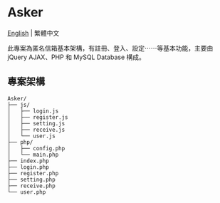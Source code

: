 # Asker
[English](https://github.com/hqn21/Asker/blob/main/README.md) | 繁體中文

此專案為匿名信箱基本架構，有註冊、登入、設定⋯⋯等基本功能，主要由 jQuery AJAX、PHP 和 MySQL Database 構成。
## 專案架構
```
Asker/
├── js/
│   ├── login.js
│   ├── register.js
│   ├── setting.js
│   ├── receive.js
│   └── user.js
├── php/
│   ├── config.php
│   └── main.php
├── index.php
├── login.php
├── register.php
├── setting.php
├── receive.php
└── user.php
```
